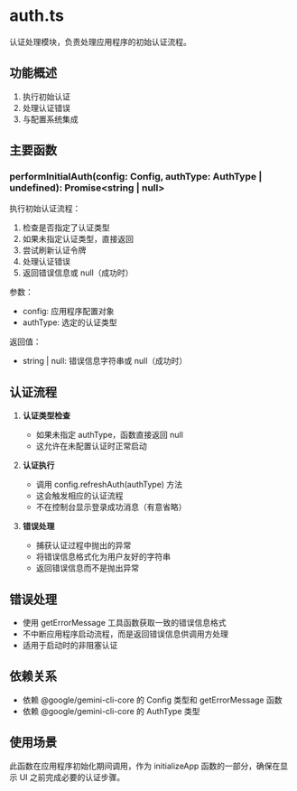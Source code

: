 # auth.ts

认证处理模块，负责处理应用程序的初始认证流程。

## 功能概述

1. 执行初始认证
2. 处理认证错误
3. 与配置系统集成

## 主要函数

### performInitialAuth(config: Config, authType: AuthType | undefined): Promise<string | null>
执行初始认证流程：
1. 检查是否指定了认证类型
2. 如果未指定认证类型，直接返回
3. 尝试刷新认证令牌
4. 处理认证错误
5. 返回错误信息或 null（成功时）

参数：
- config: 应用程序配置对象
- authType: 选定的认证类型

返回值：
- string | null: 错误信息字符串或 null（成功时）

## 认证流程

1. **认证类型检查**
   - 如果未指定 authType，函数直接返回 null
   - 这允许在未配置认证时正常启动

2. **认证执行**
   - 调用 config.refreshAuth(authType) 方法
   - 这会触发相应的认证流程
   - 不在控制台显示登录成功消息（有意省略）

3. **错误处理**
   - 捕获认证过程中抛出的异常
   - 将错误信息格式化为用户友好的字符串
   - 返回错误信息而不是抛出异常

## 错误处理

- 使用 getErrorMessage 工具函数获取一致的错误信息格式
- 不中断应用程序启动流程，而是返回错误信息供调用方处理
- 适用于启动时的非阻塞认证

## 依赖关系

- 依赖 @google/gemini-cli-core 的 Config 类型和 getErrorMessage 函数
- 依赖 @google/gemini-cli-core 的 AuthType 类型

## 使用场景

此函数在应用程序初始化期间调用，作为 initializeApp 函数的一部分，确保在显示 UI 之前完成必要的认证步骤。